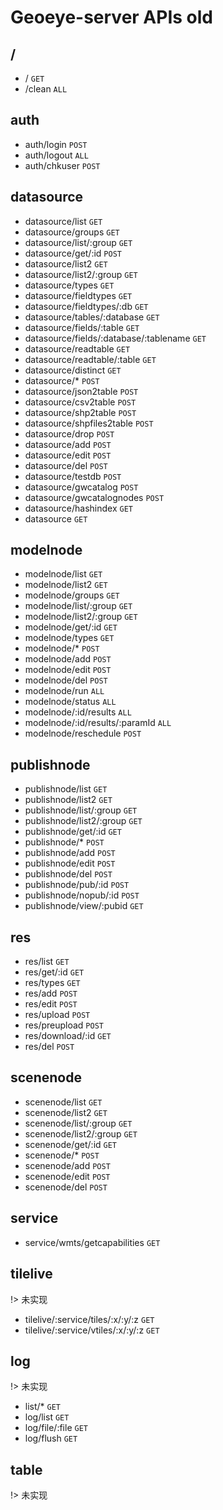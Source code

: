 # Geoeye-server APIs old

## /

- / `GET`
- /clean `ALL`

## auth

- auth/login `POST`
- auth/logout `ALL`
- auth/chkuser `POST`

## datasource

- datasource/list `GET`
- datasource/groups `GET`
- datasource/list/:group `GET`
- datasource/get/:id `POST`
- datasource/list2 `GET`
- datasource/list2/:group `GET`
- datasource/types `GET`
- datasource/fieldtypes `GET`
- datasource/fieldtypes/:db `GET`
- datasource/tables/:database `GET`
- datasource/fields/:table `GET`
- datasource/fields/:database/:tablename `GET`
- datasource/readtable `GET`
- datasource/readtable/:table `GET`
- datasource/distinct `GET`
- datasource/\* `POST`
- datasource/json2table `POST`
- datasource/csv2table `POST`
- datasource/shp2table `POST`
- datasource/shpfiles2table `POST`
- datasource/drop `POST`
- datasource/add `POST`
- datasource/edit `POST`
- datasource/del `POST`
- datasource/testdb `POST`
- datasource/gwcatalog `POST`
- datasource/gwcatalognodes `POST`
- datasource/hashindex `GET`
- datasource `GET`

## modelnode

- modelnode/list `GET`
- modelnode/list2 `GET`
- modelnode/groups `GET`
- modelnode/list/:group `GET`
- modelnode/list2/:group `GET`
- modelnode/get/:id `GET`
- modelnode/types `GET`
- modelnode/\* `POST`
- modelnode/add `POST`
- modelnode/edit `POST`
- modelnode/del `POST`
- modelnode/run `ALL`
- modelnode/status `ALL`
- modelnode/:id/results `ALL`
- modelnode/:id/results/:paramId `ALL`
- modelnode/reschedule `POST`

## publishnode

- publishnode/list `GET`
- publishnode/list2 `GET`
- publishnode/list/:group `GET`
- publishnode/list2/:group `GET`
- publishnode/get/:id `GET`
- publishnode/\* `POST`
- publishnode/add `POST`
- publishnode/edit `POST`
- publishnode/del `POST`
- publishnode/pub/:id `POST`
- publishnode/nopub/:id `POST`
- publishnode/view/:pubid `GET`

## res

- res/list `GET`
- res/get/:id `GET`
- res/types `GET`
- res/add `POST`
- res/edit `POST`
- res/upload `POST`
- res/preupload `POST`
- res/download/:id `GET`
- res/del `POST`

## scenenode

- scenenode/list `GET`
- scenenode/list2 `GET`
- scenenode/list/:group `GET`
- scenenode/list2/:group `GET`
- scenenode/get/:id `GET`
- scenenode/\* `POST`
- scenenode/add `POST`
- scenenode/edit `POST`
- scenenode/del `POST`

## service

- service/wmts/getcapabilities `GET`

## tilelive

!> 未实现

- tilelive/:service/tiles/:x/:y/:z `GET`
- tilelive/:service/vtiles/:x/:y/:z `GET`

## log

!> 未实现

- list/\* `GET`
- log/list `GET`
- log/file/:file `GET`
- log/flush `GET`

## table

!> 未实现

